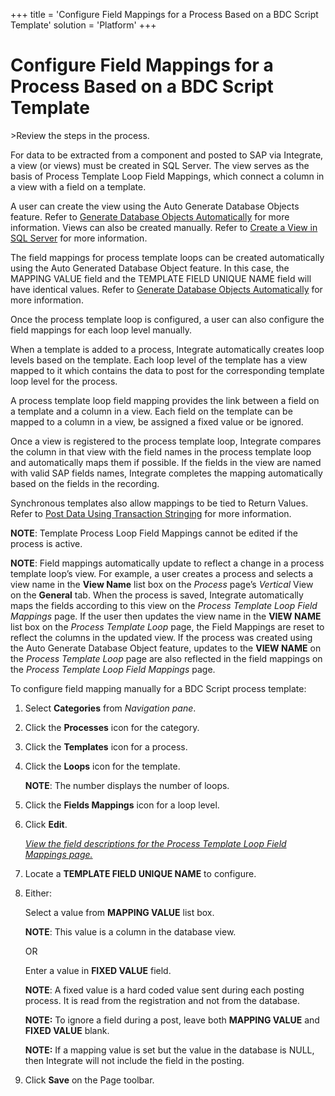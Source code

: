 +++
title = 'Configure Field Mappings for a Process Based on a BDC Script Template'
solution = 'Platform'
+++

# Configure Field Mappings for a Process Based on a BDC Script Template

<span id="Post Data using a BDC Script Steps" class="popUpLink">\>Review
the steps in the process. </span>

For data to be extracted from a component and posted to SAP via
Integrate, a view (or views) must be created in SQL Server. The view
serves as the basis of Process Template Loop Field Mappings, which
connect a column in a view with a field on a template.

A user can create the view using the Auto Generate Database Objects
feature. Refer to [Generate Database Objects
Automatically](Generate_Database_Objects_Automatically.htm) for more
information. Views can also be created manually. Refer to [Create a View
in SQL Server](Create_a_View_in_SQL_Server.htm) for more information.

The field mappings for process template loops can be created
automatically using the Auto Generated Database Object feature. In this
case, the MAPPING VALUE field and the TEMPLATE FIELD UNIQUE NAME field
will have identical values. Refer to
<span style="color: #0000ff;">[Generate Database Objects
Automatically](Generate_Database_Objects_Automatically.htm)</span> for
more information.

Once the process template loop is configured, a user can also configure
the field mappings for each loop level manually.

When a template is added to a process, Integrate automatically creates
loop levels based on the template. Each loop level of the template has a
view mapped to it which contains the data to post for the corresponding
template loop level for the process.

A process template loop field mapping provides the link between a field
on a template and a column in a view. Each field on the template can be
mapped to a column in a view, be assigned a fixed value or be ignored.

Once a view is registered to the process template loop, Integrate
compares the column in that view with the field names in the process
template loop and automatically maps them if possible. If the fields in
the view are named with valid SAP fields names, Integrate completes the
mapping automatically based on the fields in the recording.

Synchronous templates also allow mappings to be tied to Return Values.
Refer to [Post Data Using Transaction
Stringing](Post_Data_Using_Transaction_Stringing.htm) for more
information.

**NOTE**: Template Process Loop Field Mappings cannot be edited if the
process is active.

**NOTE**: Field mappings automatically update to reflect a change in a
process template loop’s view. For example, a user creates a process and
selects a view name in the **View Name** list box on the *Process*
page’s *Vertical* View on the **General** tab. When the process is
saved, Integrate automatically maps the fields according to this view on
the *Process Template Loop Field Mappings* page. If the user then
updates the view name in the **VIEW NAME** list box on the *Process
Template Loop* page, the Field Mappings are reset to reflect the columns
in the updated view. If the process was created using the Auto Generate
Database Object feature, updates to the **VIEW NAME** on the *Process
Template Loop* page are also reflected in the field mappings on the
*Process Template Loop Field Mappings* page.

To configure field mapping manually for a BDC Script process template:

1.  Select **Categories** from *Navigation pane*.

2.  Click the **Processes** icon for the category.

3.  Click the **Templates** icon for a process.

4.  Click the **Loops** icon for the template.
    
    **NOTE**: The number displays the number of loops.

5.  Click the **Fields Mappings** icon for a loop level.

6.  Click **Edit**.
    
    *[View the field descriptions for the Process Template Loop Field
    Mappings
    page.](../Page_Desc/Process_Template_Loop_Field_Mappings_H.htm)*

7.  Locate a **TEMPLATE FIELD UNIQUE NAME** to configure.

8.  Either:
    
    Select a value from **MAPPING VALUE** list box.
    
    **NOTE**: This value is a column in the database view.
    
    OR
    
    Enter a value in **FIXED VALUE** field.
    
    **NOTE**: A fixed value is a hard coded value sent during each
    posting process. It is read from the registration and not from the
    database. 
    
    **NOTE:** To ignore a field during a post, leave both **MAPPING
    VALUE** and **FIXED VALUE** blank.
    
    **NOTE:** If a mapping value is set but the value in the database is
    NULL, then Integrate will not include the field in the posting.

9.  Click **Save** on the Page toolbar.
